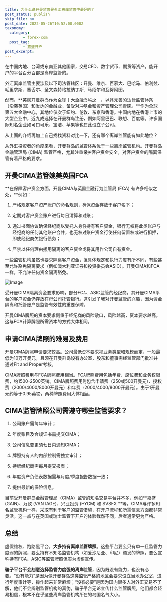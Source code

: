 ```yaml
---
title: 为什么说开曼监管是外汇离岸监管中最好的？
post_status: publish
skip_file: no
post_date: 2022-05-26T10:52:00.000Z
taxonomy:
  category:
        - forex-com
  post_tag:
        - 嘉盛开户
post_excerpt: 
---
```

在中国内地、台湾或东南亚其他国家，交易CFD、数字货币、期货等资产，能开户的平台百分百都是离岸监管的。

外汇离岸监管主要涉及以下司法管辖区：开曼、维京、百慕大、巴哈马、伯利兹、毛里求斯、塞舌尔、圣文森特格拉纳丁斯、马绍尔和瓦努阿图。

然而，**英属开曼群岛作为全球十大金融岛屿之一，以其完善的法律监管体系（沿袭英国）和发达的金融业，备受对冲基金和资产管理公司青睐。**作为全球第五大金融中心，其地位仅次于纽约、伦敦、东京和香港。中国内地在香港上市的大型企业中，近九成选择在开曼群岛注册，例如阿里巴巴、联想、百度等。许多国际知名企业如可口可乐、宝洁、苹果等也在此设立子公司。

从上面的介绍再加上自己找找资料对比一下，还有哪个离岸监管能有如此地位？

从外汇投资者的角度来看，开曼群岛的监管体系优于一些离岸监管机构。开曼群岛金融管理局 (CIMA) 监管严格，尤其注重保护客户资金安全，对客户资金的隔离保管有着严格的要求。

## 开曼CIMA监管媲美英国FCA

**在保障客户资金方面，开曼CIMA与英国金融行为监管局 (FCA) 有许多相似之处，**例如：

1. 严格规定客户资产账户的命名规则，确保资金存放于客户名下；

1. 定期对客户资金账户进行每日清算和对账；

1. 通过书面协议确保经纪商以受托人身份持有客户资金，银行无权将此类账户与经纪商的任何其他账户合并，也无权对账户资金行使任何留置权或进行扣押，即使经纪商欠银行债务；

1. 严禁以任何理由挪用隔离的客户资金或将其用作公司自有资金。

一些监管机构虽然也要求隔离客户资金，但具体规定和执行力度有所不同，有些甚至允许豁免隔离要求（例如澳大利亚证券和投资委员会ASIC）。开曼CIMA和FCA一样，不允许任何资金隔离豁免。

![Image](https://prod-files-secure.s3.us-west-2.amazonaws.com/39ed1227-6d7d-4570-be36-9ccd4a2c4241/bd849744-3fcb-4a37-8312-357962c8f065/image.png?X-Amz-Algorithm=AWS4-HMAC-SHA256&X-Amz-Content-Sha256=UNSIGNED-PAYLOAD&X-Amz-Credential=ASIAZI2LB466QY63HSP4%2F20250829%2Fus-west-2%2Fs3%2Faws4_request&X-Amz-Date=20250829T161353Z&X-Amz-Expires=3600&X-Amz-Security-Token=IQoJb3JpZ2luX2VjEGgaCXVzLXdlc3QtMiJHMEUCIQDwXpMx7xSKUlUUeH0h2wN04Mcm5LRf5jOUWrYfEkL7%2BwIgJhPQFm0fBJXbNgACP1JhySQIrOjZI0OLwZ9Q8vlCycYqiAQIwf%2F%2F%2F%2F%2F%2F%2F%2F%2F%2FARAAGgw2Mzc0MjMxODM4MDUiDOaoJCokZUDdL4m1VCrcA6HqqvsTrHO9JenRMFRid4BzY6Z%2FW9zfeWem37gA1KJrXusMWStzLrmxIDlojuxnN32fznxkJmfHzrTzKmVLLOT7MzjHSQp8T0YxpaYc2%2FsrAH7L3TRElmQ6MtQdeVij6tKQlcMRgTpvmKWe0pUNt5kV4tp09677jcDozDtDaSmJwc7SBgQLJrn9ypoRBj7qAl6Cgk0MCaOc%2FkDquY4oUa2UUsbh6mWTmmirpeIzvATdp2wR17t%2BeiQ4CqdTrqEW8RKzdKePSuOPGwzoq1OhaSRN88hQbYYLq%2ByBV6zpoB1kAGKu3T%2BejjPaBbaqDW4jNbZQUILq4sVMcEBw5z6vZbRJ1jginjzXYFDy3WO45HdMaiArNc%2B2rrXxruQtMdt6a%2BS4u3pqg4AiT3X9r2aSduDU5DKD8XIMwwg14Ydyd02ceVCBljsxCLo1dwTGtR6AnQe5bfp2kUXKlJ5DX05dVr585aSg5h5BO6tYBNPHAULzcX4wHasAQXzZBxj3U7iE7wyLxS6TfiSSEQs%2F5Hazd%2BCv7dE92NM5YBbhrvDbmpceJGpIjoT%2Fs3UYwrgpjDKlYHtJkcePr26apobswRUFHw8vFTTtIkziRADar4bFtVrjC2d32eCA1mIriSIYMKSex8UGOqUBBjFb4MvXwYLyrlbuj67adhhL728pZtAUF%2F7NRXyTkyrvG9ujdGAcnycWmPG9bWckrH59yQ5cGqLyLY%2BYQ1ESJRp7vKWOjQQFiMHEqaiVTTkmdYMD1QHf62uLw41WiuhJmx%2BFifqKrJr8fWNHOc8H3fhNPF3YBe271fuzH2F%2FJGdSBhbnwPYJCkF5oSJoDC10%2FwKeajdGJPG4Dl5MCq4YkC6%2F5TQN&X-Amz-Signature=164966d56ff1571bc47894db60cab1d2a3c05e7bc765e5d00879a0250264ef7a&X-Amz-SignedHeaders=host&x-amz-checksum-mode=ENABLED&x-id=GetObject)

受开曼CIMA隔离资金要求影响，部分FCA、ASIC监管的经纪商，其开曼CIMA平台的客户资金仍存放在母公司托管银行。这引发了我对开曼监管的兴趣，因为资金隔离和托管账户是监管有效性的重要保障。

开曼CIMA牌照的资本要求侧重于经纪商的风险敞口，风险越高，资本要求越高。这与FCA计算牌照所需资本的方式大体相同。

## **申请CIMA牌照的难易及费用**

开曼CIMA牌照申请要求较高。公司最低资本要求视业务类型和规模而定，一般最低为10万开曼元，且须在开曼群岛设有办公室，股东和董事需经监管部门批准并通过Fit and Proper考核。

CIMA牌照费用与FCA牌照费用相当。FCA牌照费用包括年费、席位费和业务权限费，约1500-2500英镑。CIMA牌照费用则包含申请费（250或500开曼元）、授权费（2000/4000/8000开曼元）和年费（2000/4000/8000开曼元）。由于1开曼元约等于0.95英镑，两种牌照费用大体相当。

## CIMA监管牌照公司需遵守哪些监管要求？

1. 公司账户需每年审计；

1. 年度账目及合规证书需提交CIMA；

1. 公司信息变更须七日内通知CIMA；

1. 牌照持有人的内部控制需独立审计；

1. 持牌经纪商需每月提交报表；

1. 年度资产负债表数据需与月度/季度报告数据一致；

1. 提供最新的保险信息。

目前受开曼群岛金融管理局（CIMA）监管的知名交易平台并不多，例如**嘉盛 (GAIN)、万致 (VANTAGE)、兴业投资 (HYCM) 和 SVSFX **等。CIMA与许多知名监管机构一样，采取有利于客户的监管措施，在开户流程和所需信息方面都非常灵活。这一点与在英国或瑞士监管下开户的体验截然不同，后者通常更为严格。

## 总结

虚假维权、跑路黑平台，**大多持有离岸监管牌照**。这些平台要么只有单一且监管力度弱的牌照，要么持有不知名监管机构（如爱沙尼亚、印尼）颁发的牌照，要么宣称持有FCA、ASIC等监管牌照但实为虚假宣传。

**骗子平台不会刻意选择监管力度强的离岸监管**，因为既没有能力，也没有必要。“没有能力”是因为像开曼群岛这类监管严格的地区会要求设立当地办公室、进行年度审计等，操作起来非常麻烦；“没有必要”是因为国内很多人对外汇交易不了解，他们不会辨别监管机构的真伪，骗子平台无论宣传什么监管牌照，他们都会轻易相信，根本不在乎这些离岸监管机构所在的岛国名气大小。
